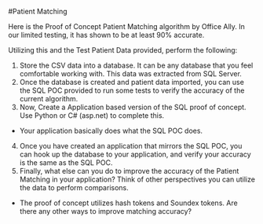 #Patient Matching

Here is the Proof of Concept Patient Matching algorithm by Office Ally.  In our limited testing, it has shown to be at least 90% accurate.

Utilizing this and the Test Patient Data provided, perform the following:

1. Store the CSV data into a database.  It can be any database that you feel comfortable working with.  This data was extracted from SQL Server.
2. Once the database is created and patient data imported, you can use the SQL POC provided to run some tests to verify the accuracy of the current algorithm.
3. Now, Create a Application based version of the SQL proof of concept.  Use Python or C# (asp.net) to complete this.  
  - Your application basically does what the SQL POC does.
4. Once you have created an application that mirrors the SQL POC, you can hook up the database to your application, and verify your accuracy is the same as the SQL POC.
5. Finally, what else can you do to improve the accuracy of the Patient Matching in your application?  Think of other perspectives you can utilize the data to perform comparisons.
 - The proof of concept utilizes hash tokens and Soundex tokens.  Are there any other ways to improve matching accuracy?